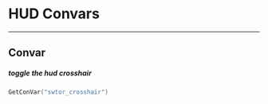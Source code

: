 # HUD Convars

------------

## Convar

##### toggle the hud crosshair

```lua
GetConVar("swtor_crosshair")
```
